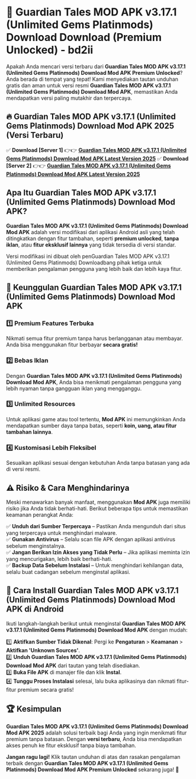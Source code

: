 # 🎯 Guardian Tales MOD APK v3.17.1 (Unlimited Gems Platinmods) Download  Download (Premium Unlocked) -  bd2ii

Apakah Anda mencari versi terbaru dari **Guardian Tales MOD APK v3.17.1 (Unlimited Gems Platinmods) Download Mod APK Premium Unlocked**? Anda berada di tempat yang tepat! Kami menyediakan tautan unduhan gratis dan aman untuk versi resmi **Guardian Tales MOD APK v3.17.1 (Unlimited Gems Platinmods) Download Mod APK**, memastikan Anda mendapatkan versi paling mutakhir dan terpercaya.

## 🔥 Guardian Tales MOD APK v3.17.1 (Unlimited Gems Platinmods) Download Mod APK 2025 (Versi Terbaru)

✅ **Download [Server 1]** 👉👉 [**Guardian Tales MOD APK v3.17.1 (Unlimited Gems Platinmods) Download Mod APK Latest Version 2025**](https://momento.my/?title=Guardian_Tales_MOD_APK_v3.17.1_(Unlimited_Gems_Platinmods)_Download)  
✅ **Download [Server 2]** 👉👉 [**Guardian Tales MOD APK v3.17.1 (Unlimited Gems Platinmods) Download Mod APK Latest Version 2025**](https://momento.my/?title=Guardian_Tales_MOD_APK_v3.17.1_(Unlimited_Gems_Platinmods)_Download)  

## Apa Itu Guardian Tales MOD APK v3.17.1 (Unlimited Gems Platinmods) Download Mod APK?

**Guardian Tales MOD APK v3.17.1 (Unlimited Gems Platinmods) Download Mod APK** adalah versi modifikasi dari aplikasi Android asli yang telah ditingkatkan dengan fitur tambahan, seperti **premium unlocked**, **tanpa iklan**, atau **fitur eksklusif lainnya** yang tidak tersedia di versi standar.

Versi modifikasi ini dibuat oleh penGuardian Tales MOD APK v3.17.1 (Unlimited Gems Platinmods) Downloadbang pihak ketiga untuk memberikan pengalaman pengguna yang lebih baik dan lebih kaya fitur.

## 🎯 Keunggulan Guardian Tales MOD APK v3.17.1 (Unlimited Gems Platinmods) Download Mod APK

### 1️⃣ Premium Features Terbuka
Nikmati semua fitur premium tanpa harus berlangganan atau membayar. Anda bisa menggunakan fitur berbayar **secara gratis!**

### 2️⃣ Bebas Iklan
Dengan **Guardian Tales MOD APK v3.17.1 (Unlimited Gems Platinmods) Download Mod APK**, Anda bisa menikmati pengalaman pengguna yang lebih nyaman tanpa gangguan iklan yang mengganggu.

### 3️⃣ Unlimited Resources
Untuk aplikasi game atau tool tertentu, **Mod APK** ini memungkinkan Anda mendapatkan sumber daya tanpa batas, seperti **koin, uang, atau fitur tambahan lainnya**.

### 4️⃣ Kustomisasi Lebih Fleksibel
Sesuaikan aplikasi sesuai dengan kebutuhan Anda tanpa batasan yang ada di versi resmi.

## ⚠️ Risiko & Cara Menghindarinya

Meski menawarkan banyak manfaat, menggunakan **Mod APK** juga memiliki risiko jika Anda tidak berhati-hati. Berikut beberapa tips untuk memastikan keamanan perangkat Anda:

✅ **Unduh dari Sumber Terpercaya** – Pastikan Anda mengunduh dari situs yang terpercaya untuk menghindari malware.  
✅ **Gunakan Antivirus** – Selalu scan file APK dengan aplikasi antivirus sebelum menginstalnya.  
✅ **Jangan Berikan Izin Akses yang Tidak Perlu** – Jika aplikasi meminta izin yang mencurigakan, lebih baik berhati-hati.  
✅ **Backup Data Sebelum Instalasi** – Untuk menghindari kehilangan data, selalu buat cadangan sebelum menginstal aplikasi.

## 📌 Cara Install Guardian Tales MOD APK v3.17.1 (Unlimited Gems Platinmods) Download Mod APK di Android

Ikuti langkah-langkah berikut untuk menginstal **Guardian Tales MOD APK v3.17.1 (Unlimited Gems Platinmods) Download Mod APK** dengan mudah:

1️⃣ **Aktifkan Sumber Tidak Dikenal**: Pergi ke **Pengaturan** > **Keamanan** > **Aktifkan 'Unknown Sources'**.  
2️⃣ **Unduh Guardian Tales MOD APK v3.17.1 (Unlimited Gems Platinmods) Download Mod APK** dari tautan yang telah disediakan.  
3️⃣ **Buka File APK** di manajer file dan klik **Instal**.  
4️⃣ **Tunggu Proses Instalasi** selesai, lalu buka aplikasinya dan nikmati fitur-fitur premium secara gratis!

## 🏆 Kesimpulan

**Guardian Tales MOD APK v3.17.1 (Unlimited Gems Platinmods) Download Mod APK 2025** adalah solusi terbaik bagi Anda yang ingin menikmati fitur premium tanpa batasan. Dengan **versi terbaru**, Anda bisa mendapatkan akses penuh ke fitur eksklusif tanpa biaya tambahan.

**Jangan ragu lagi!** Klik tautan unduhan di atas dan rasakan pengalaman terbaik dengan **Guardian Tales MOD APK v3.17.1 (Unlimited Gems Platinmods) Download Mod APK Premium Unlocked** sekarang juga! 🚀
